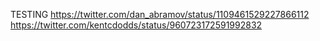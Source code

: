 TESTING
https://twitter.com/dan_abramov/status/1109461529227866112
https://twitter.com/kentcdodds/status/960723172591992832
